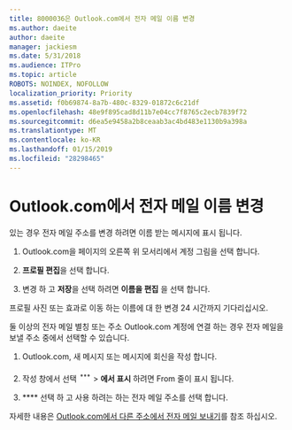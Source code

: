 ```yaml
---
title: 8000036은 Outlook.com에서 전자 메일 이름 변경
ms.author: daeite
author: daeite
manager: jackiesm
ms.date: 5/31/2018
ms.audience: ITPro
ms.topic: article
ROBOTS: NOINDEX, NOFOLLOW
localization_priority: Priority
ms.assetid: f0b69874-8a7b-480c-8329-01872c6c21df
ms.openlocfilehash: 48e9f895cad8d11b7e04cc7f8765c2ecb7839f72
ms.sourcegitcommit: d6ea5e9458a2b8ceaab3ac4bd483e1130b9a398a
ms.translationtype: MT
ms.contentlocale: ko-KR
ms.lasthandoff: 01/15/2019
ms.locfileid: "28298465"
---
```

# <a name="change-your-email-name-in-outlookcom"></a>Outlook.com에서 전자 메일 이름 변경

있는 경우 전자 메일 주소를 변경 하려면 이름 받는 메시지에 표시 됩니다.
  
1. Outlook.com을 페이지의 오른쪽 위 모서리에서 계정 그림을 선택 합니다.
    
2. **프로필 편집**을 선택 합니다. 
    
3. 변경 하 고 **저장**을 선택 하려면 **이름을 편집** 을 선택 합니다. 
    
프로필 사진 또는 효과로 이동 하는 이름에 대 한 변경 24 시간까지 기다리십시오.
  
둘 이상의 전자 메일 별칭 또는 주소 Outlook.com 계정에 연결 하는 경우 전자 메일을 보낼 주소 중에서 선택할 수 있습니다.
  
1. Outlook.com, 새 메시지 또는 메시지에 회신을 작성 합니다.
    
2. 작성 창에서 선택 ![그룹 작업 아이콘은 더 합니다. ](media/b97ea7cd-eeb0-49c5-a564-7ca2d2e33909.png) \> **에서 표시** 하려면 From 줄이 표시 됩니다. 
    
3. **** 선택 하 고 사용 하려는 하는 전자 메일 주소를 선택 합니다. 
    
자세한 내용은 [Outlook.com에서 다른 주소에서 전자 메일 보내기](https://go.microsoft.com/fwlink/p/?linkid=2001701&amp;clcid=0x409)를 참조 하십시오.
  

